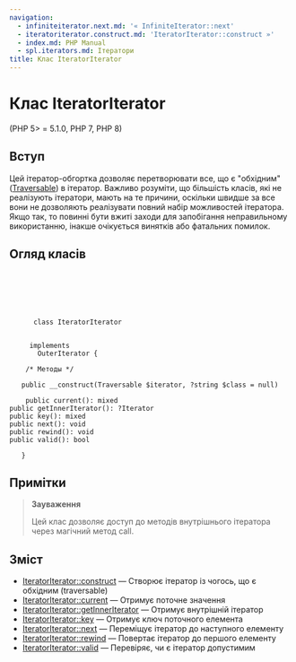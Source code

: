 ```yaml
---
navigation:
  - infiniteiterator.next.md: '« InfiniteIterator::next'
  - iteratoriterator.construct.md: 'IteratorIterator::construct »'
  - index.md: PHP Manual
  - spl.iterators.md: Ітератори
title: Клас IteratorIterator
---
```

# Клас IteratorIterator

(PHP 5> = 5.1.0, PHP 7, PHP 8)

## Вступ

Цей ітератор-обгортка дозволяє перетворювати все, що є "обхідним" ([Traversable](class.traversable.md)) в ітератор. Важливо розуміти, що більшість класів, які не реалізують ітератори, мають на те причини, оскільки швидше за все вони не дозволяють реалізувати повний набір можливостей ітератора. Якщо так, то повинні бути вжиті заходи для запобігання неправильному використанню, інакше очікується винятків або фатальних помилок.

## Огляд класів

```classsynopsis

     
    

    
     
      class IteratorIterator
     

     implements 
       OuterIterator {

    /* Методы */
    
   public __construct(Traversable $iterator, ?string $class = null)

    public current(): mixed
public getInnerIterator(): ?Iterator
public key(): mixed
public next(): void
public rewind(): void
public valid(): bool

   }
```

## Примітки

> **Зауваження**
> 
> Цей клас дозволяє доступ до методів внутрішнього ітератора через магічний метод call.

## Зміст

-   [IteratorIterator::construct](iteratoriterator.construct.md) — Створює ітератор із чогось, що є обхідним (traversable)
-   [IteratorIterator::current](iteratoriterator.current.md) — Отримує поточне значення
-   [IteratorIterator::getInnerIterator](iteratoriterator.getinneriterator.md) — Отримує внутрішній ітератор
-   [IteratorIterator::key](iteratoriterator.key.md) — Отримує ключ поточного елемента
-   [IteratorIterator::next](iteratoriterator.next.md) — Переміщує ітератор до наступного елементу
-   [IteratorIterator::rewind](iteratoriterator.rewind.md) — Повертає ітератор до першого елементу
-   [IteratorIterator::valid](iteratoriterator.valid.md) — Перевіряє, чи є ітератор допустимим
